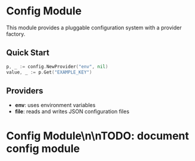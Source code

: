 <!-- file: pkg/config/README.md -->
<!-- version: 1.0.0 -->
<!-- guid: ae4a9c20-7378-4546-acf1-0bf9d3e6c956 -->

# Config Module

This module provides a pluggable configuration system with a provider factory.

## Quick Start

```go
p, _ := config.NewProvider("env", nil)
value, _ := p.Get("EXAMPLE_KEY")
```

## Providers

- **env**: uses environment variables
- **file**: reads and writes JSON configuration files

# Config Module\n\nTODO: document config module